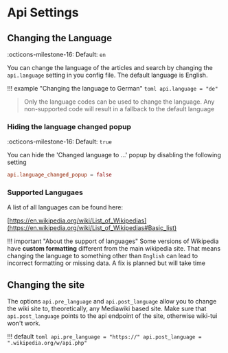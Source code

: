 # Api Settings

## Changing the Language

:octicons-milestone-16: Default: `en`

You can change the language of the articles and search by changing the `api.language` setting in you
config file. The default language is English. 

!!! example "Changing the language to German"
    ```toml
    api.language = "de"
    ```

> Only the language codes can be used to change the language. Any non-supported code will result in a
> fallback to the default language
    

### Hiding the language changed popup

:octicons-milestone-16: Default: `true`

You can hide the 'Changed language to ...' popup by disabling the following setting

```toml
api.language_changed_popup = false
```

### Supported Langugaes

A list of all languages can be found here:

[https://en.wikipedia.org/wiki/List_of_Wikipedias](https://en.wikipedia.org/wiki/List_of_Wikipedias#Basic_list)

!!! important "About the support of languages"
    Some versions of Wikipedia have **custom formatting** different from the main wikipedia site. That means changing the language
    to something other than `English` can lead to incorrect formatting or missing data. A fix is planned but will take time

## Changing the site

The options `api.pre_language` and `api.post_language` allow you to change the wiki site to,
theoretically, any Mediawiki based site. Make sure that `api.post_language` points to the api
endpoint of the site, otherwise wiki-tui won't work.

!!! default
    ```toml
    api.pre_language = "https://"
    api.post_language = ".wikipedia.org/w/api.php"
    ```
